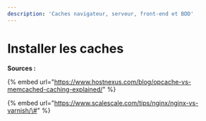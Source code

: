 ```yaml
---
description: 'Caches navigateur, serveur, front-end et BDD'
---
```


# Installer les caches





**Sources :**

{% embed url="https://www.hostnexus.com/blog/opcache-vs-memcached-caching-explained/" %}

{% embed url="https://www.scalescale.com/tips/nginx/nginx-vs-varnish/\#" %}





